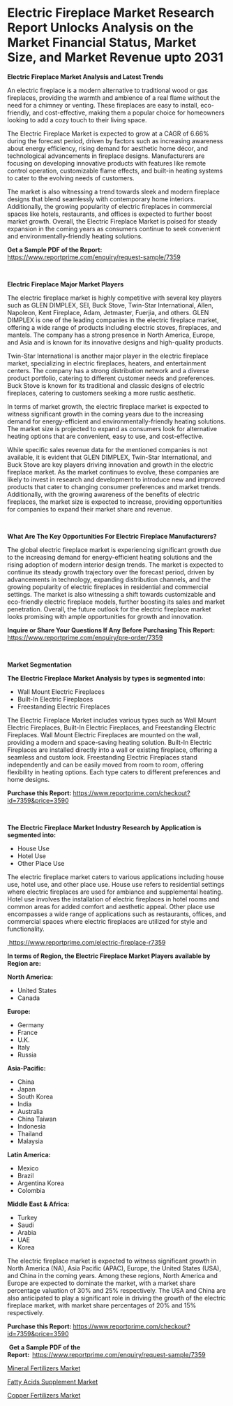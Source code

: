 <p><h1>Electric Fireplace Market Research Report Unlocks Analysis on the Market Financial Status, Market Size, and Market Revenue upto 2031</h1></p><p><strong>Electric Fireplace Market Analysis and Latest Trends</strong></p>
<p><p>An electric fireplace is a modern alternative to traditional wood or gas fireplaces, providing the warmth and ambience of a real flame without the need for a chimney or venting. These fireplaces are easy to install, eco-friendly, and cost-effective, making them a popular choice for homeowners looking to add a cozy touch to their living space.</p><p>The Electric Fireplace Market is expected to grow at a CAGR of 6.66% during the forecast period, driven by factors such as increasing awareness about energy efficiency, rising demand for aesthetic home décor, and technological advancements in fireplace designs. Manufacturers are focusing on developing innovative products with features like remote control operation, customizable flame effects, and built-in heating systems to cater to the evolving needs of customers.</p><p>The market is also witnessing a trend towards sleek and modern fireplace designs that blend seamlessly with contemporary home interiors. Additionally, the growing popularity of electric fireplaces in commercial spaces like hotels, restaurants, and offices is expected to further boost market growth. Overall, the Electric Fireplace Market is poised for steady expansion in the coming years as consumers continue to seek convenient and environmentally-friendly heating solutions.</p></p>
<p><strong>Get a Sample PDF of the Report:&nbsp;</strong> <a href="https://www.reportprime.com/enquiry/request-sample/7359">https://www.reportprime.com/enquiry/request-sample/7359</a></p>
<p>&nbsp;</p>
<p><strong>Electric Fireplace Major Market Players</strong></p>
<p><p>The electric fireplace market is highly competitive with several key players such as GLEN DIMPLEX, SEI, Buck Stove, Twin-Star International, Allen, Napoleon, Kent Fireplace, Adam, Jetmaster, Fuerjia, and others. GLEN DIMPLEX is one of the leading companies in the electric fireplace market, offering a wide range of products including electric stoves, fireplaces, and mantels. The company has a strong presence in North America, Europe, and Asia and is known for its innovative designs and high-quality products.</p><p>Twin-Star International is another major player in the electric fireplace market, specializing in electric fireplaces, heaters, and entertainment centers. The company has a strong distribution network and a diverse product portfolio, catering to different customer needs and preferences. Buck Stove is known for its traditional and classic designs of electric fireplaces, catering to customers seeking a more rustic aesthetic.</p><p>In terms of market growth, the electric fireplace market is expected to witness significant growth in the coming years due to the increasing demand for energy-efficient and environmentally-friendly heating solutions. The market size is projected to expand as consumers look for alternative heating options that are convenient, easy to use, and cost-effective.</p><p>While specific sales revenue data for the mentioned companies is not available, it is evident that GLEN DIMPLEX, Twin-Star International, and Buck Stove are key players driving innovation and growth in the electric fireplace market. As the market continues to evolve, these companies are likely to invest in research and development to introduce new and improved products that cater to changing consumer preferences and market trends. Additionally, with the growing awareness of the benefits of electric fireplaces, the market size is expected to increase, providing opportunities for companies to expand their market share and revenue.</p></p>
<p>&nbsp;</p>
<p><strong>What Are The Key Opportunities For Electric Fireplace Manufacturers?</strong></p>
<p><p>The global electric fireplace market is experiencing significant growth due to the increasing demand for energy-efficient heating solutions and the rising adoption of modern interior design trends. The market is expected to continue its steady growth trajectory over the forecast period, driven by advancements in technology, expanding distribution channels, and the growing popularity of electric fireplaces in residential and commercial settings. The market is also witnessing a shift towards customizable and eco-friendly electric fireplace models, further boosting its sales and market penetration. Overall, the future outlook for the electric fireplace market looks promising with ample opportunities for growth and innovation.</p></p>
<p><strong>Inquire or Share Your Questions If Any Before Purchasing This Report:</strong> <a href="https://www.reportprime.com/enquiry/pre-order/7359">https://www.reportprime.com/enquiry/pre-order/7359</a></p>
<p>&nbsp;</p>
<p><strong>Market Segmentation</strong></p>
<p><strong>The Electric Fireplace Market Analysis by types is segmented into:</strong></p>
<p><ul><li>Wall Mount Electric Fireplaces</li><li>Built-In Electric Fireplaces</li><li>Freestanding Electric Fireplaces</li></ul></p>
<p><p>The Electric Fireplace Market includes various types such as Wall Mount Electric Fireplaces, Built-In Electric Fireplaces, and Freestanding Electric Fireplaces. Wall Mount Electric Fireplaces are mounted on the wall, providing a modern and space-saving heating solution. Built-In Electric Fireplaces are installed directly into a wall or existing fireplace, offering a seamless and custom look. Freestanding Electric Fireplaces stand independently and can be easily moved from room to room, offering flexibility in heating options. Each type caters to different preferences and home designs.</p></p>
<p><strong>Purchase this Report:&nbsp;</strong><a href="https://www.reportprime.com/checkout?id=7359&price=3590">https://www.reportprime.com/checkout?id=7359&price=3590</a></p>
<p>&nbsp;</p>
<p><strong>The Electric Fireplace Market Industry Research by Application is segmented into:</strong></p>
<p><ul><li>House Use</li><li>Hotel Use</li><li>Other Place Use</li></ul></p>
<p><p>The electric fireplace market caters to various applications including house use, hotel use, and other place use. House use refers to residential settings where electric fireplaces are used for ambiance and supplemental heating. Hotel use involves the installation of electric fireplaces in hotel rooms and common areas for added comfort and aesthetic appeal. Other place use encompasses a wide range of applications such as restaurants, offices, and commercial spaces where electric fireplaces are utilized for style and functionality.</p></p>
<p><a href="https://www.reportprime.com/electric-fireplace-r7359">&nbsp;https://www.reportprime.com/electric-fireplace-r7359</a></p>
<p><strong>In terms of Region, the Electric Fireplace Market Players available by Region are:</strong></p>
<p>
    <p> <strong> North America: </strong>
        <ul>
            <li>United States</li>
            <li>Canada</li>
        </ul>
        </p> 
    <p> <strong> Europe: </strong>
        <ul>
            <li>Germany</li>
            <li>France</li>
            <li>U.K.</li>
            <li>Italy</li>
            <li>Russia</li>
        </ul>
        </p> 
    <p> <strong> Asia-Pacific: </strong>
        <ul>
            <li>China</li>
            <li>Japan</li>
            <li>South Korea</li>
            <li>India</li>
            <li>Australia</li>
            <li>China Taiwan</li>
            <li>Indonesia</li>
            <li>Thailand</li>
            <li>Malaysia</li>
        </ul>
        </p> 
    <p> <strong> Latin America: </strong>
        <ul>
            <li>Mexico</li>
            <li>Brazil</li>
            <li>Argentina Korea</li>
            <li>Colombia</li>
        </ul>
        </p> 
    <p> <strong> Middle East & Africa: </strong>
        <ul>
            <li>Turkey</li>
            <li>Saudi</li>
            <li>Arabia</li>
            <li>UAE</li>
            <li>Korea</li>
        </ul>
    </p>
    </p>
<p><p>The electric fireplace market is expected to witness significant growth in North America (NA), Asia Pacific (APAC), Europe, the United States (USA), and China in the coming years. Among these regions, North America and Europe are expected to dominate the market, with a market share percentage valuation of 30% and 25% respectively. The USA and China are also anticipated to play a significant role in driving the growth of the electric fireplace market, with market share percentages of 20% and 15% respectively.</p></p>
<p><strong>Purchase this Report: </strong><a href="https://www.reportprime.com/checkout?id=7359&price=3590">https://www.reportprime.com/checkout?id=7359&price=3590</a></p>
<p>&nbsp;<strong>Get a Sample PDF of the Report:&nbsp;&nbsp;</strong><a href="https://www.reportprime.com/enquiry/request-sample/7359">https://www.reportprime.com/enquiry/request-sample/7359</a></p>
<p><strong></strong></p>
<p><p><a href="https://www.linkedin.com/pulse/mineral-fertilizers-market-analysis-size-global-industry-pr6vc?trackingId=%2BIH3QGR6ANZta3jS9qRZAA%3D%3D">Mineral Fertilizers Market</a></p><p><a href="https://www.linkedin.com/pulse/fatty-acids-supplement-market-size-growth-forecast-from-2024-ybtxe?trackingId=a8Uu4Lfh0vdcvb1oQkkF3g%3D%3D">Fatty Acids Supplement Market</a></p><p><a href="https://www.linkedin.com/pulse/copper-fertilizers-market-dynamics-2024-2031-also-its-tisac?trackingId=ocmJJBSTXqJsdJdTLhW99Q%3D%3D">Copper Fertilizers Market</a></p></p>